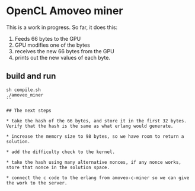 OpenCL Amoveo miner
==========



This is a work in progress.
So far, it does this:

1) Feeds 66 bytes to the GPU
2) GPU modifies one of the bytes
3) receives the new 66 bytes from the GPU
4) prints out the new values of each byte.

## build and run

```
sh compile.sh
./amoveo_miner
``

## The next steps

* take the hash of the 66 bytes, and store it in the first 32 bytes. Verify that the hash is the same as what erlang would generate.

* increase the memory size to 98 bytes, so we have room to return a solution.

* add the difficulty check to the kernel.

* take the hash using many alternative nonces, if any nonce works, store that nonce in the solution space.

* connect the c code to the erlang from amoveo-c-miner so we can give the work to the server.